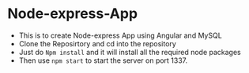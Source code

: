 # Node-express-App
* This is to create Node-express App using Angular and MySQL
* Clone the Reposirtory and cd into the repository 
* Just do `Npm install` and it will install all the required node packages
* Then use `npm start` to start the server on port 1337.
